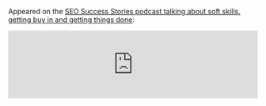 ---
---

Appeared on the [SEO Success Stories podcast talking about soft skills, getting buy in and getting things done](https://impressive.com.au/seo_success_stories/episode-12-tom-critchlow/):

<iframe src="https://player.blubrry.com/?media_url=https%3A%2F%2Fmedia.blubrry.com%2Ftheimpressivedigitalmarketer%2Fp%2Fmedia.blubrry.com%2Fseo_success_stories%2Fp%2Fcontent.blubrry.com%2Fseo_success_stories%2FEp_12.mp3&amp;podcast_link=https%3A%2F%2Fimpressive.com.au%2Fseo_success_stories%2Fepisode-12-tom-critchlow%2F#darkOrLight-light&shownotes-ffffff&shownotesBackground-444444&download-ffffff&downloadBackground-003366&subscribe-ffffff&subscribeBackground-fb8c00&share-ffffff&shareBackground-1976d2" scrolling="no" width="100%" height="138px" frameborder="0" id="blubrryplayer-1" class="blubrryplayer" title="Blubrry Podcast Player"></iframe>